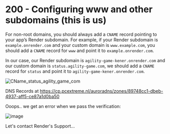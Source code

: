 # 200 - Configuring www and other subdomains (this is us)

For non-root domains, you should always add a ```CNAME``` record pointing to your app’s Render subdomain. For example, if your Render subdomain is ```example.onrender.com``` and your custom domain is ```www.example.com```, you should add a ```CNAME``` record for ```www``` and point it to ```example.onrender.com```.

In our case, our Render subdomain is ```agility-game-kener.onrender.com``` and our custom domain is ```status.agility-game.com```, we should add a ```CNAME``` record for ```status``` and point it to ```agility-game-kener.onrender.com```.

![CName_status_agility_game_com](https://github.com/vanHeemstraSystems/agility-game-on-render/assets/1499433/869eda4e-716d-474d-b88a-b7d0271955cd)

DNS Records at https://cp.pcextreme.nl/auroradns/zones/89748cc1-dbeb-4937-aff5-ce87a1d0ba50

Ooops.. we get an error when we pass the verification:

![image](https://github.com/vanHeemstraSystems/agility-game-on-render/assets/1499433/0246adde-0775-44de-be1c-3e40c81ebc0e)

Let's contact Render's Support...
